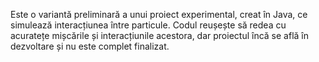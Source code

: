 Este o variantă preliminară a unui proiect experimental, creat în Java, ce simulează interacțiunea între particule. Codul reușește să redea cu acuratețe mișcările și interacțiunile acestora, dar proiectul încă se află în dezvoltare și nu este complet finalizat.
